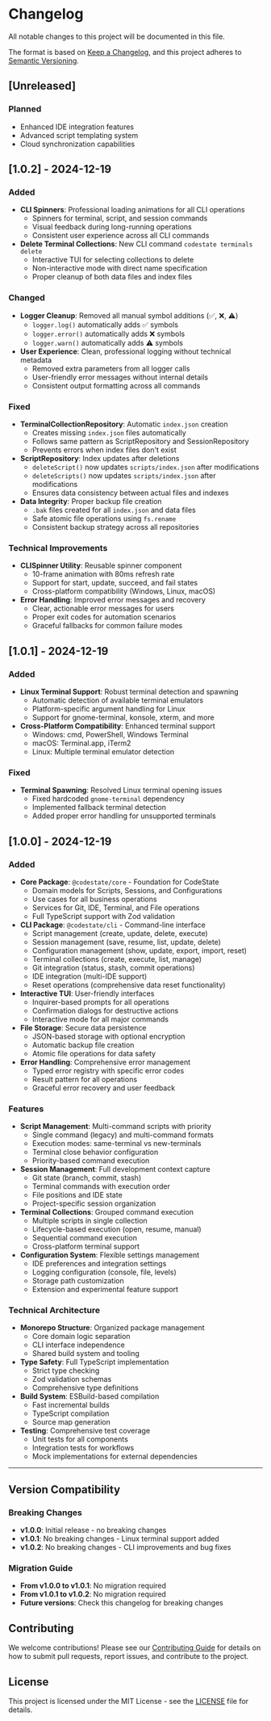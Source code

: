 # Changelog

All notable changes to this project will be documented in this file.

The format is based on [Keep a Changelog](https://keepachangelog.com/en/1.0.0/),
and this project adheres to [Semantic Versioning](https://semver.org/spec/v2.0.0.html).

## [Unreleased]

### Planned
- Enhanced IDE integration features
- Advanced script templating system
- Cloud synchronization capabilities

## [1.0.2] - 2024-12-19

### Added
- **CLI Spinners**: Professional loading animations for all CLI operations
  - Spinners for terminal, script, and session commands
  - Visual feedback during long-running operations
  - Consistent user experience across all CLI commands
- **Delete Terminal Collections**: New CLI command `codestate terminals delete`
  - Interactive TUI for selecting collections to delete
  - Non-interactive mode with direct name specification
  - Proper cleanup of both data files and index files

### Changed
- **Logger Cleanup**: Removed all manual symbol additions (✅, ❌, ⚠️)
  - `logger.log()` automatically adds ✅ symbols
  - `logger.error()` automatically adds ❌ symbols  
  - `logger.warn()` automatically adds ⚠️ symbols
- **User Experience**: Clean, professional logging without technical metadata
  - Removed extra parameters from all logger calls
  - User-friendly error messages without internal details
  - Consistent output formatting across all commands

### Fixed
- **TerminalCollectionRepository**: Automatic `index.json` creation
  - Creates missing `index.json` files automatically
  - Follows same pattern as ScriptRepository and SessionRepository
  - Prevents errors when index files don't exist
- **ScriptRepository**: Index updates after deletions
  - `deleteScript()` now updates `scripts/index.json` after modifications
  - `deleteScripts()` now updates `scripts/index.json` after modifications
  - Ensures data consistency between actual files and indexes
- **Data Integrity**: Proper backup file creation
  - `.bak` files created for all `index.json` and data files
  - Safe atomic file operations using `fs.rename`
  - Consistent backup strategy across all repositories

### Technical Improvements
- **CLISpinner Utility**: Reusable spinner component
  - 10-frame animation with 80ms refresh rate
  - Support for start, update, succeed, and fail states
  - Cross-platform compatibility (Windows, Linux, macOS)
- **Error Handling**: Improved error messages and recovery
  - Clear, actionable error messages for users
  - Proper exit codes for automation scenarios
  - Graceful fallbacks for common failure modes

## [1.0.1] - 2024-12-19

### Added
- **Linux Terminal Support**: Robust terminal detection and spawning
  - Automatic detection of available terminal emulators
  - Platform-specific argument handling for Linux
  - Support for gnome-terminal, konsole, xterm, and more
- **Cross-Platform Compatibility**: Enhanced terminal support
  - Windows: cmd, PowerShell, Windows Terminal
  - macOS: Terminal.app, iTerm2
  - Linux: Multiple terminal emulator detection

### Fixed
- **Terminal Spawning**: Resolved Linux terminal opening issues
  - Fixed hardcoded `gnome-terminal` dependency
  - Implemented fallback terminal detection
  - Added proper error handling for unsupported terminals

## [1.0.0] - 2024-12-19

### Added
- **Core Package**: `@codestate/core` - Foundation for CodeState
  - Domain models for Scripts, Sessions, and Configurations
  - Use cases for all business operations
  - Services for Git, IDE, Terminal, and File operations
  - Full TypeScript support with Zod validation
- **CLI Package**: `@codestate/cli` - Command-line interface
  - Script management (create, update, delete, execute)
  - Session management (save, resume, list, update, delete)
  - Configuration management (show, update, export, import, reset)
  - Terminal collections (create, execute, list, manage)
  - Git integration (status, stash, commit operations)
  - IDE integration (multi-IDE support)
  - Reset operations (comprehensive data reset functionality)
- **Interactive TUI**: User-friendly interfaces
  - Inquirer-based prompts for all operations
  - Confirmation dialogs for destructive actions
  - Interactive mode for all major commands
- **File Storage**: Secure data persistence
  - JSON-based storage with optional encryption
  - Automatic backup file creation
  - Atomic file operations for data safety
- **Error Handling**: Comprehensive error management
  - Typed error registry with specific error codes
  - Result pattern for all operations
  - Graceful error recovery and user feedback

### Features
- **Script Management**: Multi-command scripts with priority
  - Single command (legacy) and multi-command formats
  - Execution modes: same-terminal vs new-terminals
  - Terminal close behavior configuration
  - Priority-based command execution
- **Session Management**: Full development context capture
  - Git state (branch, commit, stash)
  - Terminal commands with execution order
  - File positions and IDE state
  - Project-specific session organization
- **Terminal Collections**: Grouped command execution
  - Multiple scripts in single collection
  - Lifecycle-based execution (open, resume, manual)
  - Sequential command execution
  - Cross-platform terminal support
- **Configuration System**: Flexible settings management
  - IDE preferences and integration settings
  - Logging configuration (console, file, levels)
  - Storage path customization
  - Extension and experimental feature support

### Technical Architecture
- **Monorepo Structure**: Organized package management
  - Core domain logic separation
  - CLI interface independence
  - Shared build system and tooling
- **Type Safety**: Full TypeScript implementation
  - Strict type checking
  - Zod validation schemas
  - Comprehensive type definitions
- **Build System**: ESBuild-based compilation
  - Fast incremental builds
  - TypeScript compilation
  - Source map generation
- **Testing**: Comprehensive test coverage
  - Unit tests for all components
  - Integration tests for workflows
  - Mock implementations for external dependencies

---

## Version Compatibility

### Breaking Changes
- **v1.0.0**: Initial release - no breaking changes
- **v1.0.1**: No breaking changes - Linux terminal support added
- **v1.0.2**: No breaking changes - CLI improvements and bug fixes

### Migration Guide
- **From v1.0.0 to v1.0.1**: No migration required
- **From v1.0.1 to v1.0.2**: No migration required
- **Future versions**: Check this changelog for breaking changes

## Contributing

We welcome contributions! Please see our [Contributing Guide](CONTRIBUTING.md) for details on how to submit pull requests, report issues, and contribute to the project.

## License

This project is licensed under the MIT License - see the [LICENSE](LICENSE) file for details. 